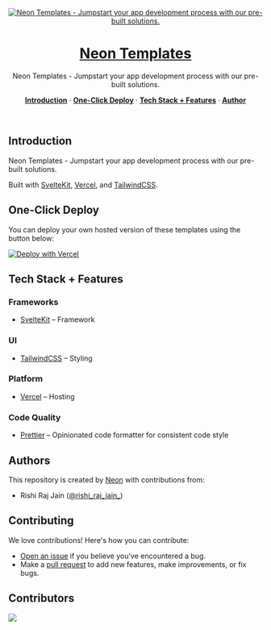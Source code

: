 <p align="center">
  <a href="https://neon.tech/templates">
    <img alt="Neon Templates - Jumpstart your app development process with our pre-built solutions." src="">
    <h1 align="center">Neon Templates</h1>
  </a>
</p>

<p align="center">
  Neon Templates - Jumpstart your app development process with our pre-built solutions.
</p>

<p align="center">
  <a href="#introduction"><strong>Introduction</strong></a> ·
  <a href="#one-click-deploy"><strong>One-Click Deploy</strong></a> ·
  <a href="#tech-stack--features"><strong>Tech Stack + Features</strong></a> ·
  <a href="#author"><strong>Author</strong></a>
</p>
<br/>

## Introduction

Neon Templates - Jumpstart your app development process with our pre-built solutions.

Built with [SvelteKit](https://kit.svelte.dev), [Vercel](https://vercel.com), and [TailwindCSS](https://tailwindcss.com).

## One-Click Deploy

You can deploy your own hosted version of these templates using the button below:

[![Deploy with Vercel](https://vercel.com/button)](https://vercel.com/new/clone?repository-url=https://github.com/neondatabase/templates)

## Tech Stack + Features

### Frameworks

- [SvelteKit](https://kit.svelte.dev) – Framework

### UI

- [TailwindCSS](https://tailwindcss.com) – Styling

### Platform

- [Vercel](https://vercel.com) – Hosting

### Code Quality

- [Prettier](https://prettier.io/) – Opinionated code formatter for consistent code style

## Authors

This repository is created by [Neon](https://neon.tech) with contributions from:

- Rishi Raj Jain ([@rishi_raj_jain_](https://twitter.com/rishi_raj_jain_))

## Contributing

We love contributions! Here's how you can contribute:

- [Open an issue](https://github.com/neondatabase/templates/issues) if you believe you've encountered a bug.
- Make a [pull request](https://github.com/neondatabase/templates/pull) to add new features, make improvements, or fix bugs.

## Contributors

<a href="https://github.com/neondatabase/templates/graphs/contributors">
  <img src="https://contrib.rocks/image?repo=neondatabase/templates" />
</a>
